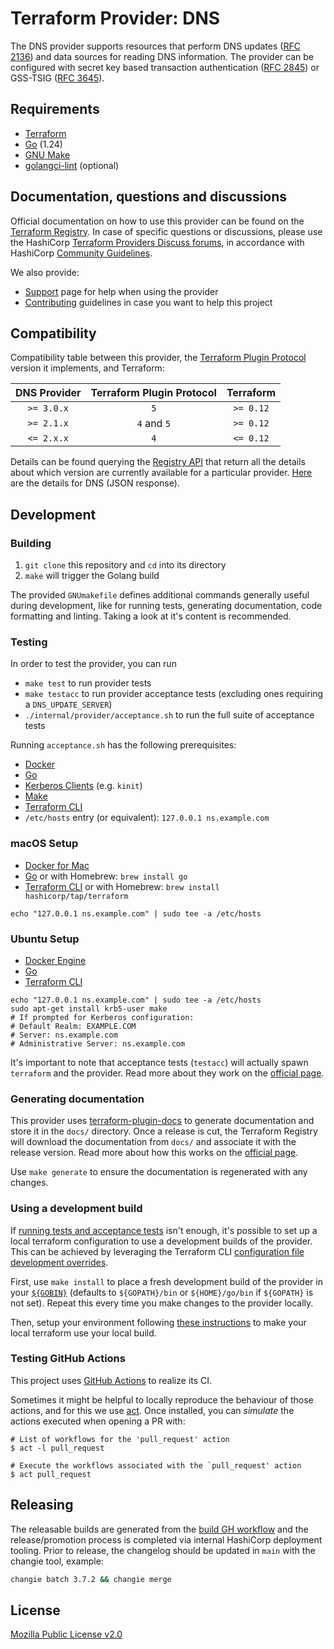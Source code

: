# Terraform Provider: DNS

The DNS provider supports resources that perform DNS updates ([RFC 2136](https://datatracker.ietf.org/doc/html/rfc2136)) and data sources for reading DNS information. The provider can be configured with secret key based transaction authentication ([RFC 2845](https://datatracker.ietf.org/doc/html/rfc2845)) or GSS-TSIG ([RFC 3645](https://datatracker.ietf.org/doc/html/rfc3645)).

## Requirements

* [Terraform](https://www.terraform.io/downloads)
* [Go](https://go.dev/doc/install) (1.24)
* [GNU Make](https://www.gnu.org/software/make/)
* [golangci-lint](https://golangci-lint.run/usage/install/#local-installation) (optional)

## Documentation, questions and discussions
Official documentation on how to use this provider can be found on the
[Terraform Registry](https://registry.terraform.io/providers/hashicorp/DNS/latest/docs).
In case of specific questions or discussions, please use the
HashiCorp [Terraform Providers Discuss forums](https://discuss.hashicorp.com/c/terraform-providers/31),
in accordance with HashiCorp [Community Guidelines](https://www.hashicorp.com/community-guidelines).

We also provide:

* [Support](.github/SUPPORT.md) page for help when using the provider
* [Contributing](.github/CONTRIBUTING.md) guidelines in case you want to help this project

## Compatibility

Compatibility table between this provider, the [Terraform Plugin Protocol](https://www.terraform.io/plugin/how-terraform-works#terraform-plugin-protocol)
version it implements, and Terraform:

| DNS Provider | Terraform Plugin Protocol | Terraform |
|:------------:|:-------------------------:|:---------:|
|  `>= 3.0.x`  |            `5`            | `>= 0.12` |
|  `>= 2.1.x`  |        `4` and `5`        | `>= 0.12` |
|  `<= 2.x.x`  |            `4`            | `<= 0.12` |

Details can be found querying the [Registry API](https://www.terraform.io/internals/provider-registry-protocol#list-available-versions)
that return all the details about which version are currently available for a particular provider.
[Here](https://registry.terraform.io/v1/providers/hashicorp/DNS/versions) are the details for DNS (JSON response).


## Development

### Building

1. `git clone` this repository and `cd` into its directory
2. `make` will trigger the Golang build

The provided `GNUmakefile` defines additional commands generally useful during development,
like for running tests, generating documentation, code formatting and linting.
Taking a look at it's content is recommended.

### Testing

In order to test the provider, you can run

* `make test` to run provider tests
* `make testacc` to run provider acceptance tests (excluding ones requiring a `DNS_UPDATE_SERVER`)
* `./internal/provider/acceptance.sh` to run the full suite of acceptance tests

Running `acceptance.sh` has the following prerequisites:

- [Docker](https://www.docker.com/)
- [Go](https://golang.org/)
- [Kerberos Clients](https://web.mit.edu/kerberos/dist/) (e.g. `kinit`)
- [Make](https://www.gnu.org/software/make/)
- [Terraform CLI](https://terraform.io/)
- `/etc/hosts` entry (or equivalent): `127.0.0.1 ns.example.com`



### macOS Setup

- [Docker for Mac](https://docs.docker.com/docker-for-mac/install/)
- [Go](https://golang.org/dl/) or with Homebrew: `brew install go`
- [Terraform CLI](https://www.terraform.io/downloads.html) or with Homebrew: `brew install hashicorp/tap/terraform`

```shell
echo "127.0.0.1 ns.example.com" | sudo tee -a /etc/hosts
```

### Ubuntu Setup

- [Docker Engine](https://docs.docker.com/engine/install/ubuntu/)
- [Go](https://github.com/golang/go/wiki/Ubuntu)
- [Terraform CLI](https://www.terraform.io/docs/cli/install/apt.html)

```shell
echo "127.0.0.1 ns.example.com" | sudo tee -a /etc/hosts
sudo apt-get install krb5-user make
# If prompted for Kerberos configuration:
# Default Realm: EXAMPLE.COM
# Server: ns.example.com
# Administrative Server: ns.example.com
```

It's important to note that acceptance tests (`testacc`) will actually spawn
`terraform` and the provider. Read more about they work on the
[official page](https://www.terraform.io/plugin/testing/acceptance-tests).

### Generating documentation

This provider uses [terraform-plugin-docs](https://github.com/hashicorp/terraform-plugin-docs/)
to generate documentation and store it in the `docs/` directory.
Once a release is cut, the Terraform Registry will download the documentation from `docs/`
and associate it with the release version. Read more about how this works on the
[official page](https://www.terraform.io/registry/providers/docs).

Use `make generate` to ensure the documentation is regenerated with any changes.

### Using a development build

If [running tests and acceptance tests](#testing) isn't enough, it's possible to set up a local terraform configuration
to use a development builds of the provider. This can be achieved by leveraging the Terraform CLI
[configuration file development overrides](https://www.terraform.io/cli/config/config-file#development-overrides-for-provider-developers).

First, use `make install` to place a fresh development build of the provider in your
[`${GOBIN}`](https://pkg.go.dev/cmd/go#hdr-Compile_and_install_packages_and_dependencies)
(defaults to `${GOPATH}/bin` or `${HOME}/go/bin` if `${GOPATH}` is not set). Repeat
this every time you make changes to the provider locally.

Then, setup your environment following [these instructions](https://www.terraform.io/plugin/debugging#terraform-cli-development-overrides)
to make your local terraform use your local build.

### Testing GitHub Actions

This project uses [GitHub Actions](https://docs.github.com/en/actions/automating-builds-and-tests) to realize its CI.

Sometimes it might be helpful to locally reproduce the behaviour of those actions,
and for this we use [act](https://github.com/nektos/act). Once installed, you can _simulate_ the actions executed
when opening a PR with:

```shell
# List of workflows for the 'pull_request' action
$ act -l pull_request

# Execute the workflows associated with the `pull_request' action 
$ act pull_request
```

## Releasing

The releasable builds are generated from the [build GH workflow](./.github/workflows/build.yml) and the release/promotion process
is completed via internal HashiCorp deployment tooling. Prior to release, the changelog should be updated in `main` with
the changie tool, example:

```sh
changie batch 3.7.2 && changie merge
```

## License

[Mozilla Public License v2.0](./LICENSE)
